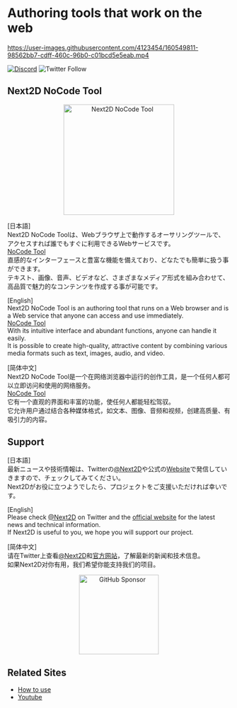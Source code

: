 Authoring tools that work on the web
=============

https://user-images.githubusercontent.com/4123454/160549811-98562bb7-cdff-460c-96b0-c01bcd5e5eab.mp4
  
  
[![Discord](https://badgen.net/badge/icon/discord?icon=discord&label)](https://discord.gg/6c9rv5Uns5)
![Twitter Follow](https://img.shields.io/twitter/follow/Next2D?style=social)

## Next2D NoCode Tool

<div align="center">
  <img src="https://next2d.app/assets/img/tool/logo.svg" width="250" alt="Next2D NoCode Tool">
</div>
  
[日本語]  
Next2D NoCode Toolは、Webブラウザ上で動作するオーサリングツールで、アクセスすれば誰でもすぐに利用できるWebサービスです。  
[NoCode Tool](https://tool.next2d.app)  
直感的なインターフェースと豊富な機能を備えており、どなたでも簡単に扱う事ができます。  
テキスト、画像、音声、ビデオなど、さまざまなメディア形式を組み合わせて、高品質で魅力的なコンテンツを作成する事が可能です。  
  
[English]  
Next2D NoCode Tool is an authoring tool that runs on a Web browser and is a Web service that anyone can access and use immediately.  
[NoCode Tool](https://tool.next2d.app)  
With its intuitive interface and abundant functions, anyone can handle it easily.  
It is possible to create high-quality, attractive content by combining various media formats such as text, images, audio, and video.  
  
[简体中文]  
Next2D NoCode Tool是一个在网络浏览器中运行的创作工具，是一个任何人都可以立即访问和使用的网络服务。  
[NoCode Tool](https://tool.next2d.app)  
它有一个直观的界面和丰富的功能，使任何人都能轻松驾驭。  
它允许用户通过结合各种媒体格式，如文本、图像、音频和视频，创建高质量、有吸引力的内容。  
  
## Support

[日本語]  
最新ニュースや技術情報は、Twitterの[@Next2D](https://twitter.com/Next2D)や公式の[Website](https://next2d.app/ja/)で発信していきますので、チェックしてみてください。  
Next2Dがお役に立つようでしたら、プロジェクトをご支援いただければ幸いです。  
  
[English]  
Please check [@Next2D](https://twitter.com/Next2D) on Twitter and the [official website](https://next2d.app/en/) for the latest news and technical information.    
If Next2D is useful to you, we hope you will support our project.  
  
[简体中文]  
请在Twitter上查看[@Next2D](https://twitter.com/Next2D)和[官方网站](https://next2d.app/cn/)，了解最新的新闻和技术信息。  
如果Next2D对你有用，我们希望你能支持我们的项目。  
  
<div align="center">
  <a href="https://github.com/sponsors/Next2D" target="_blank">
    <img src="https://img.shields.io/static/v1?label=Sponsor&message=%E2%9D%A4&logo=GitHub&color=%23fe8e86" width=180 alt="GitHub Sponsor" />
  </a>
</div>

## Related Sites
* [How to use](https://next2d.app/en/usage)
* [Youtube](https://www.youtube.com/channel/UCKWvYSKSa8huzkr9T6GAPUw)
